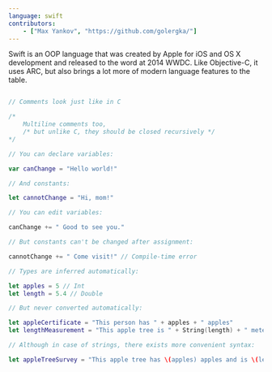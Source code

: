 ```yaml
---
language: swift
contributors:
    - ["Max Yankov", "https://github.com/golergka/"]
---
```


Swift is an OOP language that was created by Apple for iOS and OS X development and
released to the word at 2014 WWDC. Like Objective-C, it uses ARC, but also brings a
lot more of modern language features to the table.


```swift

// Comments look just like in C

/*
    Multiline comments too,
    /* but unlike C, they should be closed recursively */
*/

// You can declare variables:

var canChange = "Hello world!"

// And constants:

let cannotChange = "Hi, mom!"

// You can edit variables:

canChange += " Good to see you."

// But constants can't be changed after assignment:

cannotChange += " Come visit!" // Compile-time error

// Types are inferred automatically:

let apples = 5 // Int
let length = 5.4 // Double

// But never converted automatically:

let appleCertificate = "This person has " + apples + " apples"                  // Compile-time error!
let lengthMeasurement = "This apple tree is " + String(length) + " meters high" // This works

// Although in case of strings, there exists more convenient syntax:

let appleTreeSurvey = "This apple tree has \(apples) apples and is \(length) meters high"
```
